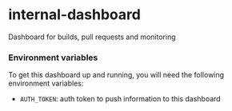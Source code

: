 # internal-dashboard
Dashboard for builds, pull requests and monitoring

### Environment variables

To get this dashboard up and running, you will need the following environment variables:

* `AUTH_TOKEN`: auth token to push information to this dashboard
